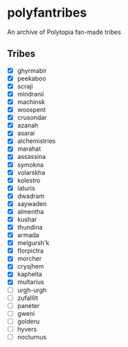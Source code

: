 # polyfantribes
An archive of Polytopia fan-made tribes

## Tribes
 - [x] ghyrmabir
 - [x] peekaboo
 - [x] scraji
 - [x] mindranii
 - [x] machinsk
 - [x] woospent
 - [x] crusondar
 - [x] azanah
 - [x] asarai
 - [x] alchemistries
 - [x] marahat
 - [x] assassina
 - [x] symokna
 - [x] volarskha
 - [x] kolestro
 - [x] laturis
 - [x] dwadram
 - [x] saywaden
 - [x] almentha
 - [x] kushar
 - [x] thundina
 - [x] armada
 - [x] melgursh'k
 - [x] florpictra
 - [x] morcher
 - [x] crysjhem
 - [x] kaphelta
 - [x] multarius
 - [ ] urgh-urgh
 - [ ] zufallilt
 - [ ] paneter
 - [ ] gweni
 - [ ] golderu
 - [ ] hyvers
 - [ ] nocturnus
